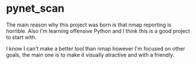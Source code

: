 # pynet_scan
The main reason why this project was born is that nmap reporting is horrible. Also I'm learning offensive Python and I think this is a good project to start with.

I know I can't make a better tool than nmap however I'm focused on other goals, the main one is to make it visually atractive and with a friendly.
